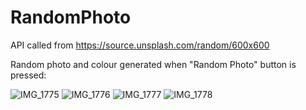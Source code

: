 # RandomPhoto

API called from https://source.unsplash.com/random/600x600


Random photo and colour generated when "Random Photo" button is pressed:

![IMG_1775](https://user-images.githubusercontent.com/82165943/211591010-8d669117-4721-44ef-8ae7-cc9d9199f893.PNG)
![IMG_1776](https://user-images.githubusercontent.com/82165943/211591034-618999c3-2ba1-4efb-9e81-6919070db244.PNG)
![IMG_1777](https://user-images.githubusercontent.com/82165943/211591041-5cc2a53c-ddaf-4146-aad0-0a971cd5c207.PNG)
![IMG_1778](https://user-images.githubusercontent.com/82165943/211591045-007acb75-3aa1-4cf2-9bdf-ed192ded54d7.PNG)
